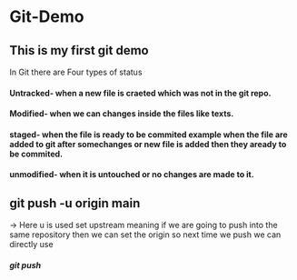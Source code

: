 # Git-Demo
<h2>This is my first git demo</h2>

In Git there are Four types of status 
<h4>Untracked- when a new file is craeted which was not in the git repo.</h4>
 <h4>Modified- when we can changes inside the files like texts.</h4>
<h4>staged- when the file is ready to be commited example when the file are added to git after somechanges or new file is added then they aready to be commited.</h4>
<h4>unmodified- when it is untouched or no changes are made to it.</h4>

<h2> git push -u origin main </h2>
 -> Here u is used set upstream meaning if we are going to push into the same repository then we can set the origin so next time we push we can directly use <h5> git push </h5>